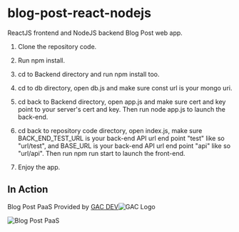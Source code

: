 # blog-post-react-nodejs
ReactJS frontend and NodeJS backend Blog Post web app.

1. Clone the repository code.

2. Run npm install.

3. cd to Backend directory and run npm install too.

4. cd to db directory, open db.js and make sure const url is your mongo uri.

5. cd back to Backend directory, open app.js and make sure cert and key point to your server's cert and key. Then run node app.js to launch the back-end.

6. cd back to repository code directory, open index.js, make sure BACK_END_TEST_URL is your back-end API url end point "test" like so "url/test", and BASE_URL is your back-end API url end point "api" like so "url/api". Then run npm run start to launch the front-end.

7. Enjoy the app.


## In Action

Blog Post PaaS Provided by [GAC DEV](https://geniusandcourage.com)![GAC Logo](https://geniusandcourage.com/favicon.ico)

![Blog Post PaaS](https://hlwsdtech.com/elearn/Blog_Post_PaaS.png)
